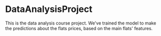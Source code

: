 # DataAnalysisProject
This is the data analysis course project. We've trained the model to make the predictions about the flats prices, based on the main flats' features.
